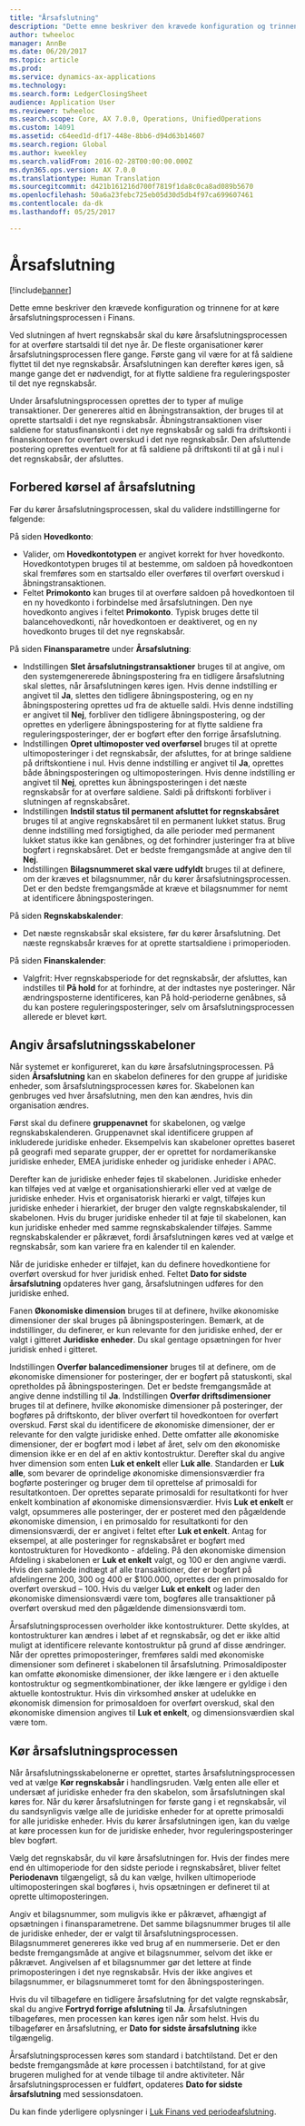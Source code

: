 ```yaml
---
title: "Årsafslutning"
description: "Dette emne beskriver den krævede konfiguration og trinnene for at køre årsafslutningsprocessen i Finans."
author: twheeloc
manager: AnnBe
ms.date: 06/20/2017
ms.topic: article
ms.prod: 
ms.service: dynamics-ax-applications
ms.technology: 
ms.search.form: LedgerClosingSheet
audience: Application User
ms.reviewer: twheeloc
ms.search.scope: Core, AX 7.0.0, Operations, UnifiedOperations
ms.custom: 14091
ms.assetid: c64eed1d-df17-448e-8bb6-d94d63b14607
ms.search.region: Global
ms.author: kweekley
ms.search.validFrom: 2016-02-28T00:00:00.000Z
ms.dyn365.ops.version: AX 7.0.0
ms.translationtype: Human Translation
ms.sourcegitcommit: d421b161216d700f7819f1da8c0ca8ad089b5670
ms.openlocfilehash: 50a6a23febc725eb05d30d5db4f97ca699607461
ms.contentlocale: da-dk
ms.lasthandoff: 05/25/2017

---
```


# <a name="year-end-close"></a>Årsafslutning

[!include[banner](../includes/banner.md)]


Dette emne beskriver den krævede konfiguration og trinnene for at køre årsafslutningsprocessen i Finans. 

Ved slutningen af hvert regnskabsår skal du køre årsafslutningsprocessen for at overføre startsaldi til det nye år. De fleste organisationer kører årsafslutningsprocessen flere gange. Første gang vil være for at få saldiene flyttet til det nye regnskabsår. Årsafslutningen kan derefter køres igen, så mange gange det er nødvendigt, for at flytte saldiene fra reguleringsposter til det nye regnskabsår. 

Under årsafslutningsprocessen oprettes der to typer af mulige transaktioner. Der genereres altid en åbningstransaktion, der bruges til at oprette startsaldi i det nye regnskabsår. Åbningstransaktionen viser saldiene for statusfinanskonti i det nye regnskabsår og saldi fra driftskonti i finanskontoen for overført overskud i det nye regnskabsår. Den afsluttende postering oprettes eventuelt for at få saldiene på driftskonti til at gå i nul i det regnskabsår, der afsluttes.

## <a name="prepare-to-run-the-year-end-close"></a>Forbered kørsel af årsafslutning
Før du kører årsafslutningsprocessen, skal du validere indstillingerne for følgende: 

På siden **Hovedkonto**:

-   Valider, om **Hovedkontotypen** er angivet korrekt for hver hovedkonto. Hovedkontotypen bruges til at bestemme, om saldoen på hovedkontoen skal fremføres som en startsaldo eller overføres til overført overskud i åbningstransaktionen.
-   Feltet **Primokonto** kan bruges til at overføre saldoen på hovedkontoen til en ny hovedkonto i forbindelse med årsafslutningen. Den nye hovedkonto angives i feltet **Primokonto**. Typisk bruges dette til balancehovedkonti, når hovedkontoen er deaktiveret, og en ny hovedkonto bruges til det nye regnskabsår.

På siden **Finansparametre** under **Årsafslutning**:

-   Indstillingen **Slet årsafslutningstransaktioner** bruges til at angive, om den systemgenererede åbningspostering fra en tidligere årsafslutning skal slettes, når årsafslutningen køres igen. Hvis denne indstilling er angivet til **Ja**, slettes den tidligere åbningspostering, og en ny åbningspostering oprettes ud fra de aktuelle saldi. Hvis denne indstilling er angivet til **Nej**, forbliver den tidligere åbningspostering, og der oprettes en yderligere åbningspostering for at flytte saldiene fra reguleringsposteringer, der er bogført efter den forrige årsafslutning.
-   Indstillingen **Opret ultimoposter ved overførsel** bruges til at oprette ultimoposteringer i det regnskabsår, der afsluttes, for at bringe saldiene på driftskontiene i nul. Hvis denne indstilling er angivet til **Ja**, oprettes både åbningsposteringen og ultimoposteringen. Hvis denne indstilling er angivet til **Nej**, oprettes kun åbningsposteringen i det næste regnskabsår for at overføre saldiene. Saldi på driftskonti forbliver i slutningen af regnskabsåret.
-   Indstillingen **Indstil status til permanent afsluttet for regnskabsåret** bruges til at angive regnskabsåret til en permanent lukket status. Brug denne indstilling med forsigtighed, da alle perioder med permanent lukket status ikke kan genåbnes, og det forhindrer justeringer fra at blive bogført i regnskabsåret. Det er bedste fremgangsmåde at angive den til **Nej**.
-   Indstillingen **Bilagsnummeret skal være udfyldt** bruges til at definere, om der kræves et bilagsnummer, når du kører årsafslutningsprocessen. Det er den bedste fremgangsmåde at kræve et bilagsnummer for nemt at identificere åbningsposteringen.

På siden **Regnskabskalender**:

-   Det næste regnskabsår skal eksistere, før du kører årsafslutning. Det næste regnskabsår kræves for at oprette startsaldiene i primoperioden.

På siden **Finanskalender**:

-   Valgfrit: Hver regnskabsperiode for det regnskabsår, der afsluttes, kan indstilles til **På hold** for at forhindre, at der indtastes nye posteringer. Når ændringsposterne identificeres, kan På hold-perioderne genåbnes, så du kan postere reguleringsposteringer, selv om årsafslutningsprocessen allerede er blevet kørt.

## <a name="define-year-end-close-templates"></a>Angiv årsafslutningsskabeloner
Når systemet er konfigureret, kan du køre årsafslutningsprocessen. På siden **Årsafslutning** kan en skabelon defineres for den gruppe af juridiske enheder, som årsafslutningsprocessen køres for. Skabelonen kan genbruges ved hver årsafslutning, men den kan ændres, hvis din organisation ændres. 

Først skal du definere **gruppenavnet** for skabelonen, og vælge regnskabskalenderen. Gruppenavnet skal identificere gruppen af inkluderede juridiske enheder.  Eksempelvis kan skabeloner oprettes baseret på geografi med separate grupper, der er oprettet for nordamerikanske juridiske enheder, EMEA juridiske enheder og juridiske enheder i APAC. 

Derefter kan de juridiske enheder føjes til skabelonen. Juridiske enheder kan tilføjes ved at vælge et organisationshierarki eller ved at vælge de juridiske enheder. Hvis et organisatorisk hierarki er valgt, tilføjes kun juridiske enheder i hierarkiet, der bruger den valgte regnskabskalender, til skabelonen. Hvis du bruger juridiske enheder til at føje til skabelonen, kan kun juridiske enheder med samme regnskabskalender tilføjes. Samme regnskabskalender er påkrævet, fordi årsafslutningen køres ved at vælge et regnskabsår, som kan variere fra en kalender til en kalender. 

Når de juridiske enheder er tilføjet, kan du definere hovedkontiene for overført overskud for hver juridisk enhed. Feltet **Dato for sidste årsafslutning** opdateres hver gang, årsafslutningen udføres for den juridiske enhed. 

Fanen **Økonomiske dimension** bruges til at definere, hvilke økonomiske dimensioner der skal bruges på åbningsposteringen. Bemærk, at de indstillinger, du definerer, er kun relevante for den juridiske enhed, der er valgt i gitteret **Juridiske enheder**. Du skal gentage opsætningen for hver juridisk enhed i gitteret. 

Indstillingen **Overfør balancedimensioner** bruges til at definere, om de økonomiske dimensioner for posteringer, der er bogført på statuskonti, skal opretholdes på åbningsposteringen. Det er bedste fremgangsmåde at angive denne indstilling til **Ja**. Indstillingen **Overfør driftsdimensioner** bruges til at definere, hvilke økonomiske dimensioner på posteringer, der bogføres på driftskonto, der bliver overført til hovedkontoen for overført overskud. Først skal du identificere de økonomiske dimensioner, der er relevante for den valgte juridiske enhed. Dette omfatter alle økonomiske dimensioner, der er bogført mod i løbet af året, selv om den økonomiske dimension ikke er en del af en aktiv kontostruktur. Derefter skal du angive hver dimension som enten **Luk et enkelt** eller **Luk alle**.  Standarden er **Luk alle**, som bevarer de oprindelige økonomiske dimensionsværdier fra bogførte posteringer og bruger dem til oprettelse af primosaldi for resultatkontoen. Der oprettes separate primosaldi for resultatkonti for hver enkelt kombination af økonomiske dimensionsværdier. Hvis **Luk et enkelt** er valgt, opsummeres alle posteringer, der er posteret med den pågældende økonomiske dimension, i en primosaldo for resultatkonti for den dimensionsværdi, der er angivet i feltet efter **Luk et enkelt**. Antag for eksempel, at alle posteringer for regnskabsåret er bogført med kontostrukturen for Hovedkonto - afdeling. På den økonomiske dimension Afdeling i skabelonen er **Luk et enkelt** valgt, og 100 er den angivne værdi. Hvis den samlede indtægt af alle transaktioner, der er bogført på afdelingerne 200, 300 og 400 er $100.000, oprettes der en primosaldo for overført overskud – 100. Hvis du vælger **Luk et enkelt** og lader den økonomiske dimensionsværdi være tom, bogføres alle transaktioner på overført overskud med den pågældende dimensionsværdi tom. 

Årsafslutningsprocessen overholder ikke kontostrukturer. Dette skyldes, at kontostrukturer kan ændres i løbet af et regnskabsår, og det er ikke altid muligt at identificere relevante kontostruktur på grund af disse ændringer.  Når der oprettes primoposteringer, fremføres saldi med økonomiske dimensioner som defineret i skabelonen til årsafslutning. Primosaldiposter kan omfatte økonomiske dimensioner, der ikke længere er i den aktuelle kontostruktur og segmentkombinationer, der ikke længere er gyldige i den aktuelle kontostruktur. Hvis din virksomhed ønsker at udelukke en økonomisk dimension for primosaldoen for overført overskud, skal den økonomiske dimension angives til **Luk et enkelt**, og dimensionsværdien skal være tom.

## <a name="run-the-year-end-close-process"></a>Kør årsafslutningsprocessen
Når årsafslutningsskabelonerne er oprettet, startes årsafslutningsprocessen ved at vælge **Kør regnskabsår** i handlingsruden. Vælg enten alle eller et undersæt af juridiske enheder fra den skabelon, som årsafslutningen skal køres for. Når du kører årsafslutningen for første gang i et regnskabsår, vil du sandsynligvis vælge alle de juridiske enheder for at oprette primosaldi for alle juridiske enheder. Hvis du kører årsafslutningen igen, kan du vælge at køre processen kun for de juridiske enheder, hvor reguleringsposteringer blev bogført. 

Vælg det regnskabsår, du vil køre årsafslutningen for. Hvis der findes mere end én ultimoperiode for den sidste periode i regnskabsåret, bliver feltet **Periodenavn** tilgængeligt, så du kan vælge, hvilken ultimoperiode ultimoposteringen skal bogføres i, hvis opsætningen er defineret til at oprette ultimoposteringen. 

Angiv et bilagsnummer, som muligvis ikke er påkrævet, afhængigt af opsætningen i finansparametrene. Det samme bilagsnummer bruges til alle de juridiske enheder, der er valgt til årsafslutningsprocessen. Bilagsnummeret genereres ikke ved brug af en nummerserie. Det er den bedste fremgangsmåde at angive et bilagsnummer, selvom det ikke er påkrævet. Angivelsen af et bilagsnummer gør det lettere at finde primoposteringen i det nye regnskabsår. Hvis der ikke angives et bilagsnummer, er bilagsnummeret tomt for den åbningsposteringen. 

Hvis du vil tilbageføre en tidligere årsafslutning for det valgte regnskabsår, skal du angive **Fortryd forrige afslutning** til **Ja**. Årsafslutningen tilbageføres, men processen kan køres igen når som helst. Hvis du tilbagefører en årsafslutning, er **Dato for sidste årsafslutning** ikke tilgængelig. 

Årsafslutningsprocessen køres som standard i batchtilstand. Det er den bedste fremgangsmåde at køre processen i batchtilstand, for at give brugeren mulighed for at vende tilbage til andre aktiviteter. Når årsafslutningsprocessen er fuldført, opdateres **Dato for sidste årsafslutning** med sessionsdatoen.

Du kan finde yderligere oplysninger i [Luk Finans ved periodeafslutning](close-general-ledger-at-period-end.md).




